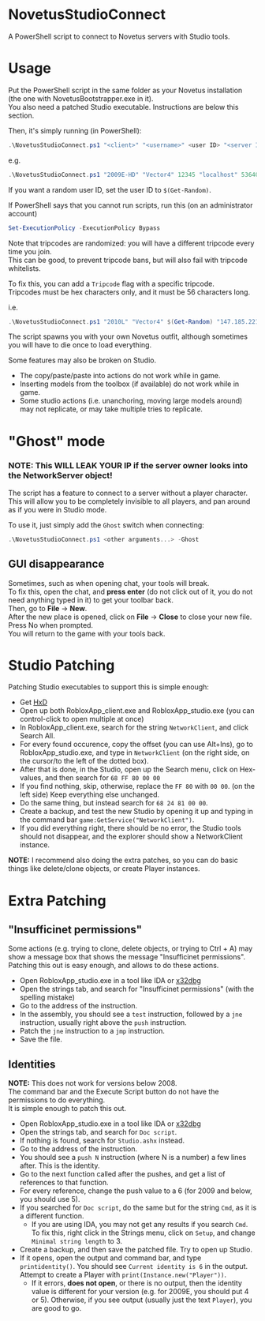 # NovetusStudioConnect
A PowerShell script to connect to Novetus servers with Studio tools.

# Usage
Put the PowerShell script in the same folder as your Novetus installation (the one with NovetusBootstrapper.exe in it).  
You also need a patched Studio executable. Instructions are below this section.

Then, it's simply running (in PowerShell):

```ps1
.\NovetusStudioConnect.ps1 "<client>" "<username>" <user ID> "<server IP>" <server Port>
```

e.g.
```ps1
.\NovetusStudioConnect.ps1 "2009E-HD" "Vector4" 12345 "localhost" 53640
```
If you want a random user ID, set the user ID to `$(Get-Random)`.

If PowerShell says that you cannot run scripts, run this (on an administrator account)
```ps1
Set-ExecutionPolicy -ExecutionPolicy Bypass
```

Note that tripcodes are randomized: you will have a different tripcode every time you join.  
This can be good, to prevent tripcode bans, but will also fail with tripcode whitelists.  

To fix this, you can add a `Tripcode` flag with a specific tripcode.  
Tripcodes must be hex characters only, and it must be 56 characters long.  

i.e.
```ps1
.\NovetusStudioConnect.ps1 "2010L" "Vector4" $(Get-Random) "147.185.221.16" 25704 -Tripcode "093C975EDB2DB8401522F7100689992A7509CC84EBFE8273D3CDFF96"
```

The script spawns you with your own Novetus outfit, although sometimes you will have to die once to load everything.  

Some features may also be broken on Studio. 
* The copy/paste/paste into actions do not work while in game.
* Inserting models from the toolbox (if available) do not work while in game.
* Some studio actions (i.e. unanchoring, moving large models around) may not replicate, or may take multiple tries to replicate.

# "Ghost" mode
### **NOTE: This WILL LEAK YOUR IP if the server owner looks into the NetworkServer object!**

The script has a feature to connect to a server without a player character.  
This will allow you to be completely invisible to all players, and pan around as if you were in Studio mode.

To use it, just simply add the `Ghost` switch when connecting:
```ps1
.\NovetusStudioConnect.ps1 <other arguments...> -Ghost
```

## GUI disappearance
Sometimes, such as when opening chat, your tools will break.  
To fix this, open the chat, and **press enter** (do not click out of it, you do not need anything typed in it) to get your toolbar back.  
Then, go to **File** -> **New**.  
After the new place is opened, click on **File** -> **Close** to close your new file.  
Press No when prompted.  
You will return to the game with your tools back.

# Studio Patching
Patching Studio executables to support this is simple enough:  
* Get [HxD](https://mh-nexus.de/en/hxd/)
* Open up both RobloxApp_client.exe and RobloxApp_studio.exe (you can control-click to open multiple at once)
* In RobloxApp_client.exe, search for the string `NetworkClient`, and click Search All.
* For every found occurence, copy the offset (you can use Alt+Ins), go to RobloxApp_studio.exe, and type in `NetworkClient` (on the right side, on the cursor/to the left of the dotted box).
* After that is done, in the Studio, open up the Search menu, click on Hex-values, and then search for `68 FF 80 00 00`
* If you find nothing, skip, otherwise, replace the `FF 80` with `00 00`. (on the left side) Keep everything else unchanged.
* Do the same thing, but instead search for `68 24 81 00 00`.
* Create a backup, and test the new Studio by opening it up and typing in the command bar `game:GetService("NetworkClient")`.
* If you did everything right, there should be no error, the Studio tools should not disappear, and the explorer should show a NetworkClient instance.

**NOTE:** I recommend also doing the extra patches, so you can do basic things like delete/clone objects, or create Player instances.   

# Extra Patching
## "Insufficinet permissions"
Some actions (e.g. trying to clone, delete objects, or trying to Ctrl + A) may show a message box that shows the message "Insufficinet permissions".  
Patching this out is easy enough, and allows to do these actions.
* Open RobloxApp_studio.exe in a tool like IDA or [x32dbg](https://x64dbg.com/)
* Open the strings tab, and search for "Insufficinet permissions" (with the spelling mistake)
* Go to the address of the instruction.
* In the assembly, you should see a `test` instruction, followed by a `jne` instruction, usually right above the `push` instruction.
* Patch the `jne` instruction to a `jmp` instruction.
* Save the file.

## Identities
**NOTE:** This does not work for versions below 2008.  
The command bar and the Execute Script button do not have the permissions to do everything.  
It is simple enough to patch this out.  
* Open RobloxApp_studio.exe in a tool like IDA or [x32dbg](https://x64dbg.com/)
* Open the strings tab, and search for `Doc script`.
* If nothing is found, search for `Studio.ashx` instead.
* Go to the address of the instruction.
* You should see a `push N` instruction (where N is a number) a few lines after. This is the identity.
* Go to the next function called after the pushes, and get a list of references to that function.
* For every reference, change the push value to a 6 (for 2009 and below, you should use 5).
* If you searched for `Doc script`, do the same but for the string `Cmd`, as it is a different function.
    * If you are using IDA, you may not get any results if you search `Cmd`. To fix this, right click in the Strings menu, click on `Setup`, and change `Minimal string length` to 3.
* Create a backup, and then save the patched file. Try to open up Studio.
* If it opens, open the output and command bar, and type `printidentity()`. You should see `Current identity is 6` in the output. Attempt to create a Player with `print(Instance.new("Player"))`.
    * If it errors, **does not open**, or there is no output, then the identity value is different for your version (e.g. for 2009E, you should put 4 or 5). Otherwise, if you see output (usually just the text `Player`), you are good to go.

